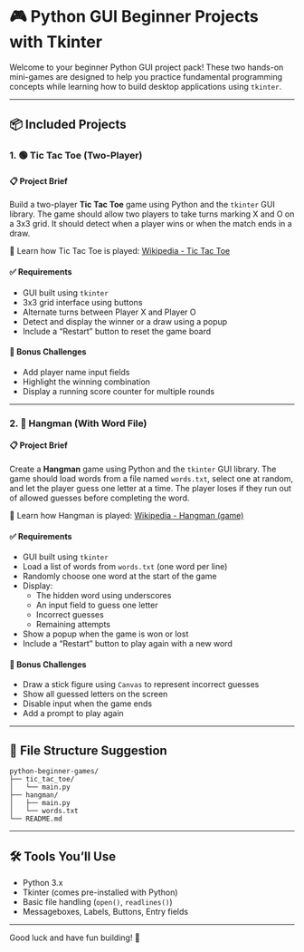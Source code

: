 # 🎮 Python GUI Beginner Projects with Tkinter

Welcome to your beginner Python GUI project pack! These two hands-on mini-games are designed to help you practice fundamental programming concepts while learning how to build desktop applications using `tkinter`.

---

## 📦 Included Projects

### 1. 🟢 Tic Tac Toe (Two-Player)

#### 📋 Project Brief

Build a two-player **Tic Tac Toe** game using Python and the `tkinter` GUI library. The game should allow two players to take turns marking X and O on a 3x3 grid. It should detect when a player wins or when the match ends in a draw.

🔗 Learn how Tic Tac Toe is played: [Wikipedia - Tic Tac Toe](https://en.wikipedia.org/wiki/Tic-tac-toe)

#### ✅ Requirements

- GUI built using `tkinter`
- 3x3 grid interface using buttons
- Alternate turns between Player X and Player O
- Detect and display the winner or a draw using a popup
- Include a “Restart” button to reset the game board

#### 🔐 Bonus Challenges

- Add player name input fields
- Highlight the winning combination
- Display a running score counter for multiple rounds

---

### 2. 🔵 Hangman (With Word File)

#### 📋 Project Brief

Create a **Hangman** game using Python and the `tkinter` GUI library. The game should load words from a file named `words.txt`, select one at random, and let the player guess one letter at a time. The player loses if they run out of allowed guesses before completing the word.

🔗 Learn how Hangman is played: [Wikipedia - Hangman (game)](<https://en.wikipedia.org/wiki/Hangman_(game)>)

#### ✅ Requirements

- GUI built using `tkinter`
- Load a list of words from `words.txt` (one word per line)
- Randomly choose one word at the start of the game
- Display:
  - The hidden word using underscores
  - An input field to guess one letter
  - Incorrect guesses
  - Remaining attempts
- Show a popup when the game is won or lost
- Include a “Restart” button to play again with a new word

#### 🔐 Bonus Challenges

- Draw a stick figure using `Canvas` to represent incorrect guesses
- Show all guessed letters on the screen
- Disable input when the game ends
- Add a prompt to play again

---

## 📁 File Structure Suggestion

```plaintext
python-beginner-games/
├── tic_tac_toe/
│   └── main.py
├── hangman/
│   ├── main.py
│   └── words.txt
└── README.md
```

---

## 🛠 Tools You’ll Use

- Python 3.x
- Tkinter (comes pre-installed with Python)
- Basic file handling (`open()`, `readlines()`)
- Messageboxes, Labels, Buttons, Entry fields

---

Good luck and have fun building! 🎉

